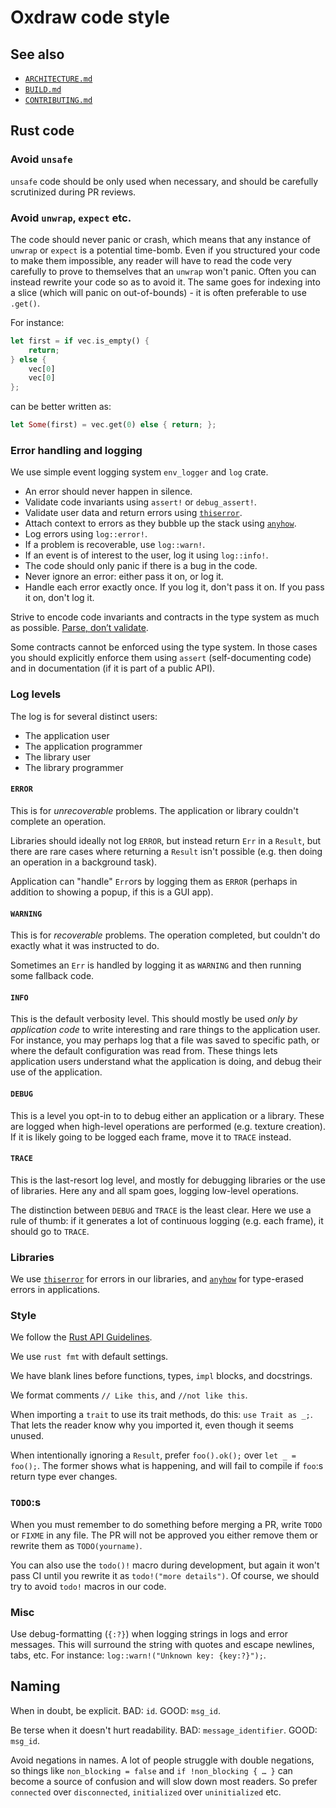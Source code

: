# Oxdraw code style

## See also

- [`ARCHITECTURE.md`](ARCHITECTURE.md)
- [`BUILD.md`](BUILD.md)
- [`CONTRIBUTING.md`](CONTRIBUTING.md)

## Rust code

### Avoid `unsafe`

`unsafe` code should be only used when necessary, and should be carefully scrutinized during PR reviews.

### Avoid `unwrap`, `expect` etc.

The code should never panic or crash, which means that any instance of `unwrap` or `expect` is a potential time-bomb. Even if you structured your code to make them impossible, any reader will have to read the code very carefully to prove to themselves that an `unwrap` won't panic. Often you can instead rewrite your code so as to avoid it. The same goes for indexing into a slice (which will panic on out-of-bounds) - it is often preferable to use `.get()`.

For instance:

```rust
let first = if vec.is_empty() {
    return;
} else {
    vec[0]
    vec[0]
};
```

can be better written as:

```rust
let Some(first) = vec.get(0) else { return; };
```

### Error handling and logging

We use simple event logging system `env_logger` and `log` crate.

- An error should never happen in silence.
- Validate code invariants using `assert!` or `debug_assert!`.
- Validate user data and return errors using [`thiserror`](https://crates.io/crates/thiserror).
- Attach context to errors as they bubble up the stack using [`anyhow`](https://crates.io/crates/anyhow).
- Log errors using `log::error!`.
- If a problem is recoverable, use `log::warn!`.
- If an event is of interest to the user, log it using `log::info!`.
- The code should only panic if there is a bug in the code.
- Never ignore an error: either pass it on, or log it.
- Handle each error exactly once. If you log it, don't pass it on. If you pass it on, don't log it.

Strive to encode code invariants and contracts in the type system as much as possible. [Parse, don’t validate](https://lexi-lambda.github.io/blog/2019/11/05/parse-don-t-validate/).

Some contracts cannot be enforced using the type system. In those cases you should explicitly enforce them using `assert` (self-documenting code) and in documentation (if it is part of a public API).

### Log levels

The log is for several distinct users:

- The application user
- The application programmer
- The library user
- The library programmer

#### `ERROR`

This is for _unrecoverable_ problems. The application or library couldn't complete an operation.

Libraries should ideally not log `ERROR`, but instead return `Err` in a `Result`, but there are rare cases where returning a `Result` isn't possible (e.g. then doing an operation in a background task).

Application can "handle" `Err`ors by logging them as `ERROR` (perhaps in addition to showing a popup, if this is a GUI app).

#### `WARNING`

This is for _recoverable_ problems. The operation completed, but couldn't do exactly what it was instructed to do.

Sometimes an `Err` is handled by logging it as `WARNING` and then running some fallback code.

#### `INFO`

This is the default verbosity level. This should mostly be used _only by application code_ to write interesting and rare things to the application user. For instance, you may perhaps log that a file was saved to specific path, or where the default configuration was read from. These things lets application users understand what the application is doing, and debug their use of the application.

#### `DEBUG`

This is a level you opt-in to to debug either an application or a library. These are logged when high-level operations are performed (e.g. texture creation). If it is likely going to be logged each frame, move it to `TRACE` instead.

#### `TRACE`

This is the last-resort log level, and mostly for debugging libraries or the use of libraries. Here any and all spam goes, logging low-level operations.

The distinction between `DEBUG` and `TRACE` is the least clear. Here we use a rule of thumb: if it generates a lot of continuous logging (e.g. each frame), it should go to `TRACE`.

### Libraries

We use [`thiserror`](https://crates.io/crates/thiserror) for errors in our libraries, and [`anyhow`](https://crates.io/crates/anyhow) for type-erased errors in applications.

### Style

We follow the [Rust API Guidelines](https://rust-lang.github.io/api-guidelines/about.html).

We use `rust fmt` with default settings.

We have blank lines before functions, types, `impl` blocks, and docstrings.

We format comments `// Like this`, and `//not like this`.

When importing a `trait` to use its trait methods, do this: `use Trait as _;`. That lets the reader know why you imported it, even though it seems unused.

When intentionally ignoring a `Result`, prefer `foo().ok();` over `let _ = foo();`. The former shows what is happening, and will fail to compile if `foo`:s return type ever changes.

### `TODO`:s

When you must remember to do something before merging a PR, write `TODO` or `FIXME` in any file. The PR will not be approved you either remove them or rewrite them as `TODO(yourname)`.

You can also use the `todo()!` macro during development, but again it won't pass CI until you rewrite it as `todo!("more details")`. Of course, we should try to avoid `todo!` macros in our code.

### Misc

Use debug-formatting (`{:?}`) when logging strings in logs and error messages. This will surround the string with quotes and escape newlines, tabs, etc. For instance: `log::warn!("Unknown key: {key:?}");`.

## Naming

When in doubt, be explicit. BAD: `id`. GOOD: `msg_id`.

Be terse when it doesn't hurt readability. BAD: `message_identifier`. GOOD: `msg_id`.

Avoid negations in names. A lot of people struggle with double negations, so things like `non_blocking = false` and `if !non_blocking { … }` can become a source of confusion and will slow down most readers. So prefer `connected` over `disconnected`, `initialized` over `uninitialized` etc.
